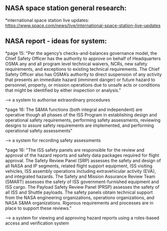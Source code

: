 ## NASA space station general research:

*international space station live updates: https://www.space.com/news/live/international-space-station-live-updates

## NASA report - ideas for system:
*page 15: "Per the agency’s checks-and-balances governance model, the Chief Safety Officer has the authority to approve on behalf of Headquarters OSMA any and all program level technical waivers, NCRs, new safety requirements, and exceptions to existing technical requirements. The Chief Safety Officer also has OSMA’s authority to direct suspension of any activity that presents an immediate hazard (imminent danger) or future hazard to personnel, property, or mission operations due to unsafe acts or conditions that might be identified by either inspection or analysis."

--> a system to authorise extraordinary procedures

*page 16: The S&MA functions (both integral and independent) are operative though all phases of the ISS Program in establishing design and operational safety requirements, performing safety assessments, reviewing designs to assure safety requirements are implemented, and performing operational safety assessments"

--> a system for recording safety assessments

*page 16: "The ISS safety panels are responsible for the review and approval of the hazard reports and safety data packages required for flight approval. The Safety Review Panel (SRP) assesses the safety and design of all NASA and IP segments, related flight support equipment, ISS visiting vehicles, ISS assembly operations including extravehicular activity (EVA), and integrated hazards. The Safety and Mission Assurance Review Team (SMART) assesses the safety of ISS government-furnished equipment and ISS cargo. The Payload Safety Review Panel (PRSP) assesses the safety of all ISS and Shuttle payloads. The safety panels obtain technical support from the NASA engineering organizations, operations organizations, and NASA S&MA organizations. Rigorous requirements and processes are in place to support these reviews." 

--> a system for viewing and approving hazard reports using a roles-based access and verification system
